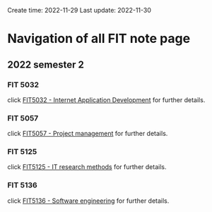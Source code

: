 Create time: 2022-11-29  Last update: 2022-11-30
# Navigation of all FIT note page

## 2022 semester 2
### FIT 5032
click [FIT5032 - Internet Application Development](fit5032.md) for further details.  
### FIT 5057
click [FIT5057 - Project management](fit5057.md) for further details.  
### FIT 5125
click [FIT5125 - IT research methods](fit5032.md) for further details.  
### FIT 5136
click [FIT5136 - Software engineering](fit5136.md) for further details.  
